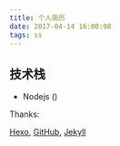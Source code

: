 ```yaml
---
title: 个人简历
date: 2017-04-14 16:00:08
tags: ss
---
```

## 技术栈
- Nodejs ()

Thanks:

<a href="https://hexo.io">Hexo</a>,
        <a href="https://github.com/">GitHub</a>,
        <a href="https://jekyllrb.com/">Jekyll</a>